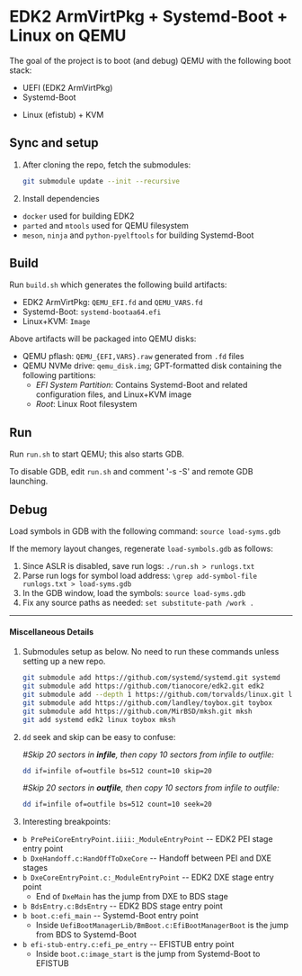 # EDK2 ArmVirtPkg + Systemd-Boot + Linux on QEMU

The goal of the project is to boot (and debug) QEMU with the following boot stack:

- UEFI (EDK2 ArmVirtPkg)
- Systemd-Boot
* Linux (efistub) + KVM

## Sync and setup
1. After cloning the repo, fetch the submodules:

    ```sh
    git submodule update --init --recursive
    ```

1. Install dependencies
* `docker` used for building EDK2
* `parted` and `mtools` used for QEMU filesystem
* `meson`, `ninja` and `python-pyelftools` for building Systemd-Boot

## Build
Run `build.sh` which generates the following build artifacts:

* EDK2 ArmVirtPkg: `QEMU_EFI.fd` and `QEMU_VARS.fd`
* Systemd-Boot: `systemd-bootaa64.efi`
* Linux+KVM: `Image`

Above artifacts will be packaged into QEMU disks:

* QEMU pflash: `QEMU_{EFI,VARS}.raw` generated from `.fd` files
* QEMU NVMe drive: `qemu_disk.img`; GPT-formatted disk containing the following partitions:
  * _EFI System Partition_: Contains Systemd-Boot and related configuration files, and Linux+KVM image
  * _Root_: Linux Root filesystem

## Run
Run `run.sh` to start QEMU; this also starts GDB.

To disable GDB, edit `run.sh` and comment '-s -S' and remote GDB launching.

## Debug
Load symbols in GDB with the following command: `source load-syms.gdb`

If the memory layout changes, regenerate `load-symbols.gdb` as follows:

1. Since ASLR is disabled, save run logs: `./run.sh > runlogs.txt`
1. Parse run logs for symbol load address: `\grep add-symbol-file runlogs.txt > load-syms.gdb`
1. In the GDB window, load the symbols: `source load-syms.gdb`
1. Fix any source paths as needed: `set substitute-path /work .`

---

#### Miscellaneous Details

1. Submodules setup as below. No need to run these commands unless setting up a new repo.

    ```sh
    git submodule add https://github.com/systemd/systemd.git systemd
    git submodule add https://github.com/tianocore/edk2.git edk2
    git submodule add --depth 1 https://github.com/torvalds/linux.git linux
    git submodule add https://github.com/landley/toybox.git toybox
    git submodule add https://github.com/MirBSD/mksh.git mksh
    git add systemd edk2 linux toybox mksh
    ```

1. `dd` seek and skip can be easy to confuse:

   _#Skip 20 sectors in **infile**, then copy 10 sectors from infile to outfile:_

     ```sh
     dd if=infile of=outfile bs=512 count=10 skip=20
     ```

   _#Skip 20 sectors in **outfile**, then copy 10 sectors from infile to outfile:_

     ```sh
     dd if=infile of=outfile bs=512 count=10 seek=20
     ```

1. Interesting breakpoints:

  * `b PrePeiCoreEntryPoint.iiii:_ModuleEntryPoint` -- EDK2 PEI stage entry point
  * `b DxeHandoff.c:HandOffToDxeCore` -- Handoff between PEI and DXE stages
  * `b DxeCoreEntryPoint.c:_ModuleEntryPoint` -- EDK2 DXE stage entry point
    * End of `DxeMain` has the jump from DXE to BDS stage
  * `b BdsEntry.c:BdsEntry` -- EDK2 BDS stage entry point
  * `b boot.c:efi_main` -- Systemd-Boot entry point
    * Inside `UefiBootManagerLib/BmBoot.c:EfiBootManagerBoot` is the jump from BDS to Systemd-Boot
  * `b efi-stub-entry.c:efi_pe_entry` -- EFISTUB entry point
    * Inside `boot.c:image_start` is the jump from Systemd-Boot to EFISTUB


